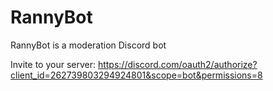 # RannyBot
RannyBot is a moderation Discord bot

Invite to your server: https://discord.com/oauth2/authorize?client_id=262739803294924801&scope=bot&permissions=8

